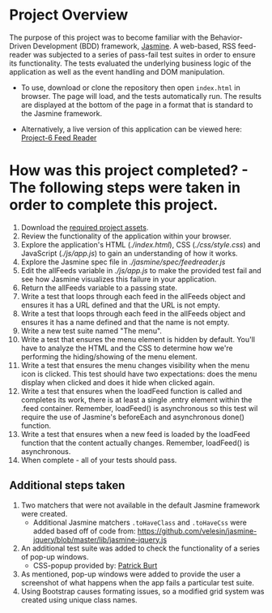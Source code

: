 
# Project Overview

The purpose of this project was to become familiar with the Behavior-Driven Development (BDD) framework, [Jasmine](http://jasmine.github.io/). A web-based, RSS feed-reader was subjected to a series of pass-fail test suites in order to ensure its functionality. The tests evaluated the underlying business logic of the application as well as the event handling and DOM manipulation.

* To use, download or clone the repository then open `index.html` in browser. The page will load, and the tests automatically run. The results are displayed at the bottom of the page in a format that is standard to the Jasmine framework. 

* Alternatively, a live version of this application can be viewed here: [Project-6 Feed Reader](http://marc1981.github.io/project-6--js-testing)

# How was this project completed? - The following steps were taken in order to complete this project.

1. Download the [required project assets](http://github.com/udacity/frontend-nanodegree-feedreader).
2. Review the functionality of the application within your browser.
3. Explore the application's HTML (*./index.html*), CSS (*./css/style.css*) and JavaScript (*./js/app.js*) to gain an understanding of how it works.
4. Explore the Jasmine spec file in *./jasmine/spec/feedreader.js*
5. Edit the allFeeds variable in *./js/app.js* to make the provided test fail and see how Jasmine visualizes this failure in your application.
6. Return the allFeeds variable to a passing state.
7. Write a test that loops through each feed in the allFeeds object and ensures it has a URL defined and that the URL is not empty.
8. Write a test that loops through each feed in the allFeeds object and ensures it has a name defined and that the name is not empty.
9. Write a new test suite named "The menu".
10. Write a test that ensures the menu element is hidden by default. You'll have to analyze the HTML and the CSS to determine how we're performing the hiding/showing of the menu element.
11. Write a test that ensures the menu changes visibility when the menu icon is clicked. This test should have two expectations: does the menu display when clicked and does it hide when clicked again.
12. Write a test that ensures when the loadFeed function is called and completes its work, there is at least a single .entry element within the .feed container. Remember, loadFeed() is asynchronous so this test wil require the use of Jasmine's beforeEach and asynchronous done() function.
13. Write a test that ensures when a new feed is loaded by the loadFeed function that the content actually changes. Remember, loadFeed() is asynchronous.
14. When complete - all of your tests should pass.

## Additional steps taken

1. Two matchers that were not available in the default Jasmine framework were created.
	* Additional Jasmine matchers `.toHaveClass` and `.toHaveCss` were added based off of code from: https://github.com/velesin/jasmine-jquery/blob/master/lib/jasmine-jquery.js
2. An additional test suite was added to check the functionality of a series of pop-up windows.
	* CSS-popup provided by: [Patrick Burt](http://www.pat-burt.com/web-development/how-to-do-a-css-popup-without-opening-a-new-window/)
3. As mentioned, pop-up windows were added to provide the user a screenshot of what happens when the app fails a particular test suite.
4. Using Bootstrap causes formating issues, so a modified grid system was created using unique class names.